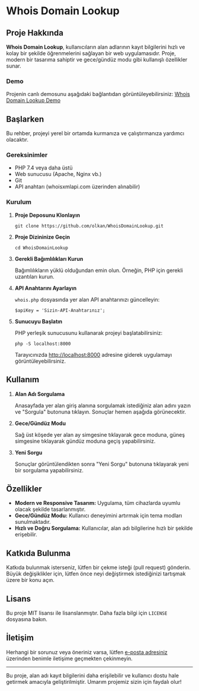 <h1>Whois Domain Lookup</h1>

<h2>Proje Hakkında</h2>

<p>
    <strong>Whois Domain Lookup</strong>, kullanıcıların alan adlarının kayıt bilgilerini hızlı ve kolay bir şekilde öğrenmelerini sağlayan bir web uygulamasıdır. Proje, modern bir tasarıma sahiptir ve gece/gündüz modu gibi kullanışlı özellikler sunar.
</p>

<h3>Demo</h3>
<p>
    Projenin canlı demosunu aşağıdaki bağlantıdan görüntüleyebilirsiniz:
    <a href="https://whois.olkando.com/" target="_blank">Whois Domain Lookup Demo</a>
</p>

<h2>Başlarken</h2>
<p>
    Bu rehber, projeyi yerel bir ortamda kurmanıza ve çalıştırmanıza yardımcı olacaktır.
</p>

<h3>Gereksinimler</h3>
<ul>
    <li>PHP 7.4 veya daha üstü</li>
    <li>Web sunucusu (Apache, Nginx vb.)</li>
    <li>Git</li>
    <li>API anahtarı (whoisxmlapi.com üzerinden alınabilir)</li>
</ul>

<h3>Kurulum</h3>
<ol>
    <li>
        <strong>Proje Deposunu Klonlayın</strong>
        <pre><code>git clone https://github.com/olkan/WhoisDomainLookup.git</code></pre>
    </li>
    <li>
        <strong>Proje Dizininize Geçin</strong>
        <pre><code>cd WhoisDomainLookup</code></pre>
    </li>
    <li>
        <strong>Gerekli Bağımlılıkları Kurun</strong>
        <p>
            Bağımlılıkların yüklü olduğundan emin olun. Örneğin, PHP için gerekli uzantıları kurun.
        </p>
    </li>
    <li>
        <strong>API Anahtarını Ayarlayın</strong>
        <p>
            <code>whois.php</code> dosyasında yer alan API anahtarınızı güncelleyin:
        </p>
        <pre><code>$apiKey = 'Sizin-API-Anahtarınız';</code></pre>
    </li>
    <li>
        <strong>Sunucuyu Başlatın</strong>
        <p>
            PHP yerleşik sunucusunu kullanarak projeyi başlatabilirsiniz:
        </p>
        <pre><code>php -S localhost:8000</code></pre>
        <p>
            Tarayıcınızda <a href="http://localhost:8000" target="_blank">http://localhost:8000</a> adresine giderek uygulamayı görüntüleyebilirsiniz.
        </p>
    </li>
</ol>

<h2>Kullanım</h2>
<ol>
    <li>
        <strong>Alan Adı Sorgulama</strong>
        <p>
            Anasayfada yer alan giriş alanına sorgulamak istediğiniz alan adını yazın ve "Sorgula" butonuna tıklayın. Sonuçlar hemen aşağıda görünecektir.
        </p>
    </li>
    <li>
        <strong>Gece/Gündüz Modu</strong>
        <p>
            Sağ üst köşede yer alan ay simgesine tıklayarak gece moduna, güneş simgesine tıklayarak gündüz moduna geçiş yapabilirsiniz.
        </p>
    </li>
    <li>
        <strong>Yeni Sorgu</strong>
        <p>
            Sonuçlar görüntülendikten sonra "Yeni Sorgu" butonuna tıklayarak yeni bir sorgulama yapabilirsiniz.
        </p>
    </li>
</ol>

<h2>Özellikler</h2>
<ul>
    <li><strong>Modern ve Responsive Tasarım:</strong> Uygulama, tüm cihazlarda uyumlu olacak şekilde tasarlanmıştır.</li>
    <li><strong>Gece/Gündüz Modu:</strong> Kullanıcı deneyimini artırmak için tema modları sunulmaktadır.</li>
    <li><strong>Hızlı ve Doğru Sorgulama:</strong> Kullanıcılar, alan adı bilgilerine hızlı bir şekilde erişebilir.</li>
</ul>

<h2>Katkıda Bulunma</h2>
<p>
    Katkıda bulunmak isterseniz, lütfen bir çekme isteği (pull request) gönderin. Büyük değişiklikler için, lütfen önce neyi değiştirmek istediğinizi tartışmak üzere bir konu açın.
</p>

<h2>Lisans</h2>
<p>
    Bu proje MIT lisansı ile lisanslanmıştır. Daha fazla bilgi için <code>LICENSE</code> dosyasına bakın.
</p>

<h2>İletişim</h2>
<p>
    Herhangi bir sorunuz veya öneriniz varsa, lütfen <a href="mailto:email@example.com">e-posta adresiniz</a> üzerinden benimle iletişime geçmekten çekinmeyin.
</p>

<hr>

<p>
    Bu proje, alan adı kayıt bilgilerini daha erişilebilir ve kullanıcı dostu hale getirmek amacıyla geliştirilmiştir. Umarım projemiz sizin için faydalı olur!
</p>

</body>
</html>
